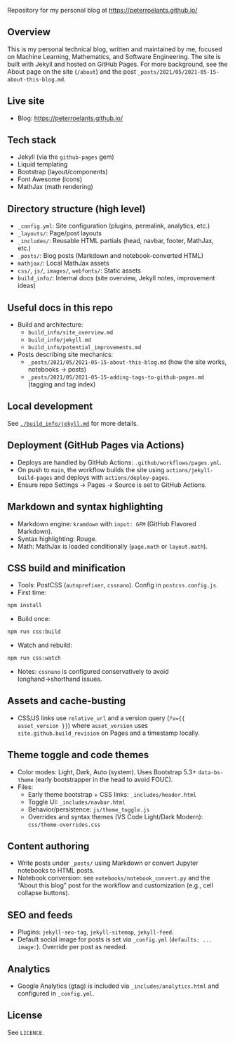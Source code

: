 Repository for my personal blog at https://peterroelants.github.io/

## Overview
This is my personal technical blog, written and maintained by me, focused on Machine Learning, Mathematics, and Software Engineering. The site is built with Jekyll and hosted on GitHub Pages. For more background, see the About page on the site (`/about`) and the post `_posts/2021/05/2021-05-15-about-this-blog.md`.

## Live site
- Blog: https://peterroelants.github.io/

## Tech stack
- Jekyll (via the `github-pages` gem)
- Liquid templating
- Bootstrap (layout/components)
- Font Awesome (icons)
- MathJax (math rendering)

## Directory structure (high level)
- `_config.yml`: Site configuration (plugins, permalink, analytics, etc.)
- `_layouts/`: Page/post layouts
- `_includes/`: Reusable HTML partials (head, navbar, footer, MathJax, etc.)
- `_posts/`: Blog posts (Markdown and notebook-converted HTML)
- `mathjax/`: Local MathJax assets
- `css/`, `js/`, `images/`, `webfonts/`: Static assets
- `build_info/`: Internal docs (site overview, Jekyll notes, improvement ideas)

## Useful docs in this repo
- Build and architecture:
  - `build_info/site_overview.md`
  - `build_info/jekyll.md`
  - `build_info/potential_improvements.md`
- Posts describing site mechanics:
  - `_posts/2021/05/2021-05-15-about-this-blog.md` (how the site works, notebooks → posts)
  - `_posts/2021/05/2021-05-15-adding-tags-to-github-pages.md` (tagging and tag index)

## Local development

See [`./build_info/jekyll.md`](./build_info/jekyll.md) for more details.

## Deployment (GitHub Pages via Actions)
- Deploys are handled by GitHub Actions: `.github/workflows/pages.yml`.
- On push to `main`, the workflow builds the site using `actions/jekyll-build-pages` and deploys with `actions/deploy-pages`.
- Ensure repo Settings → Pages → Source is set to GitHub Actions.

## Markdown and syntax highlighting
- Markdown engine: `kramdown` with `input: GFM` (GitHub Flavored Markdown).
- Syntax highlighting: Rouge.
- Math: MathJax is loaded conditionally (`page.math` or `layout.math`).

## CSS build and minification
- Tools: PostCSS (`autoprefixer`, `cssnano`). Config in `postcss.config.js`.
- First time:
```sh
npm install
```
- Build once:
```sh
npm run css:build
```
- Watch and rebuild:
```sh
npm run css:watch
```
- Notes: `cssnano` is configured conservatively to avoid longhand→shorthand issues. 

## Assets and cache-busting
- CSS/JS links use `relative_url` and a version query (`?v={{ asset_version }}`) where `asset_version` uses `site.github.build_revision` on Pages and a timestamp locally.

## Theme toggle and code themes
- Color modes: Light, Dark, Auto (system). Uses Bootstrap 5.3+ `data-bs-theme` (early bootstrapper in the head to avoid FOUC).
- Files:
  - Early theme bootstrap + CSS links: `_includes/header.html`
  - Toggle UI: `_includes/navbar.html`
  - Behavior/persistence: `js/theme_toggle.js`
  - Overrides and syntax themes (VS Code Light/Dark Modern): `css/theme-overrides.css`

## Content authoring
- Write posts under `_posts/` using Markdown or convert Jupyter notebooks to HTML posts.
- Notebook conversion: see `notebooks/notebook_convert.py` and the “About this blog” post for the workflow and customization (e.g., cell collapse buttons).

## SEO and feeds
- Plugins: `jekyll-seo-tag`, `jekyll-sitemap`, `jekyll-feed`.
- Default social image for posts is set via `_config.yml` (`defaults: ... image:`). Override per post as needed.

## Analytics
- Google Analytics (gtag) is included via `_includes/analytics.html` and configured in `_config.yml`.

## License
See `LICENCE`.
